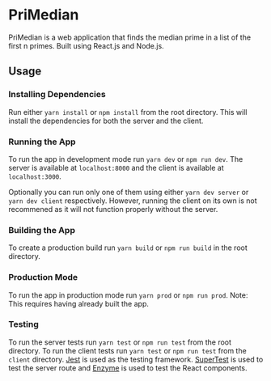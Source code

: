 # PriMedian

PriMedian is a web application that finds the median prime in a list of the first n primes. Built using React.js and Node.js.

## Usage
### Installing Dependencies
Run either `yarn install` or `npm install` from the root directory. This will install the dependencies for both the server and the client.

### Running the App
To run the app in development mode run `yarn dev` or `npm run dev`. The server is available at `localhost:8000` and the client is available at `localhost:3000`.

Optionally you can run only one of them using either `yarn dev server` or `yarn dev client` respectively. However, running the client on its own is not recommened as it will not function properly without the server.

### Building the App
To create a production build run `yarn build` or `npm run build` in the root directory.

### Production Mode
To run the app in production mode run `yarn prod` or `npm run prod`. Note: This requires having already built the app.

### Testing
To run the server tests run `yarn test` or `npm run test` from the root directory. To run the client tests run `yarn test` or `npm run test` from the `client` directory. [Jest](https://github.com/facebook/jest) is used as the testing framework. [SuperTest](https://github.com/visionmedia/supertest) is used to test the server route and [Enzyme](https://github.com/airbnb/enzyme) is used to test the React components.
